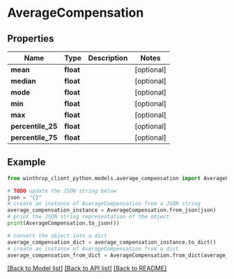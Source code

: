 # AverageCompensation


## Properties

Name | Type | Description | Notes
------------ | ------------- | ------------- | -------------
**mean** | **float** |  | [optional] 
**median** | **float** |  | [optional] 
**mode** | **float** |  | [optional] 
**min** | **float** |  | [optional] 
**max** | **float** |  | [optional] 
**percentile_25** | **float** |  | [optional] 
**percentile_75** | **float** |  | [optional] 

## Example

```python
from winthrop_client_python.models.average_compensation import AverageCompensation

# TODO update the JSON string below
json = "{}"
# create an instance of AverageCompensation from a JSON string
average_compensation_instance = AverageCompensation.from_json(json)
# print the JSON string representation of the object
print(AverageCompensation.to_json())

# convert the object into a dict
average_compensation_dict = average_compensation_instance.to_dict()
# create an instance of AverageCompensation from a dict
average_compensation_from_dict = AverageCompensation.from_dict(average_compensation_dict)
```
[[Back to Model list]](../README.md#documentation-for-models) [[Back to API list]](../README.md#documentation-for-api-endpoints) [[Back to README]](../README.md)


